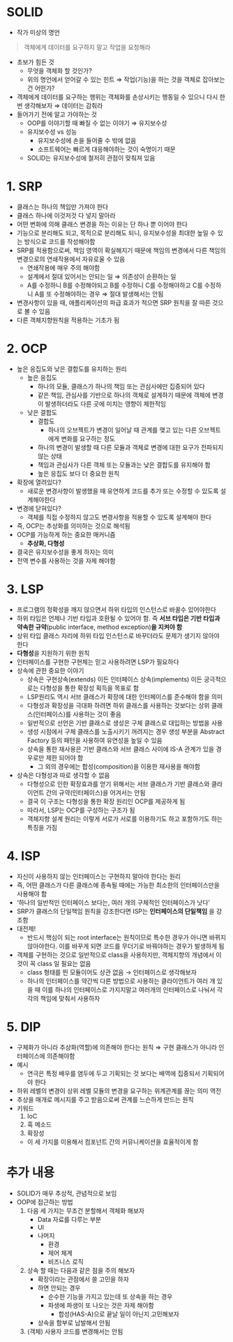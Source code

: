 # SOLID

- 작가 미상의 명언

> 객체에게 데이터를 요구하지 말고 작업을 요청해라

- 초보가 힘든 것
    - 무엇을 객체화 할 것인가?
    - 위의 명언에서 얻어갈 수 있는 힌트 ⇒ 작업(기능)을 하는 것을 객체로 잡아보는 건 어떤가?
- 객체에게 데이터를 요구하는 행위는 객체화를 손상시키는 행동일 수 있으니 다시 한번 생각해보자 ⇒ 데이터는 감춰라
- 들어가기 전에 알고 가야하는 것
    - OOP를 이야기할 때 빠질 수 없는 이야기 ⇒ 유지보수성
    - 유지보수성 vs 성능
        - 유지보수성에 손을 들어줄 수 밖에 없음
        - 소프트웨어는 빠르게 대응해야하는 것이 숙명이기 때문
    - SOLID는 유지보수성에 철저히 관점이 맞춰져 있음

# 1. SRP

- 클래스는 하나의 책임만 가져야 한다
- 클래스 하나에 이것저것 다 넣지 말아라
- 어떤 변화에 의해 클래스 변경을 하는 이유는 단 하나 뿐 이어야 한다
- 기능으로 분리해도 되고, 목적으로 분리해도 되니, 유지보수성을 최대한 높일 수 있는 방식으로 코드를 작성해야함
- SRP를 적용함으로써, 책임 영역이 확실해지기 때문에 책임의 변경에서 다른 책임의 변경으로의 연쇄작용에서 자유로울 수 있음
    - 연쇄작용에 매우 주의 해야함
    - 설계에서 절대 있어서는 안되는 일 ⇒ 의존성이 순환하는 일
    - A를 수정하니 B를 수정해야되고 B를 수정하니 C를 수정해야하고 C를 수정하니 A를 또 수정해야하는 경우 ⇒ 절대 발생해서는 안됨
- 변경사항이 있을 때, 애플리케이션의 파급 효과가 적으면 SRP 원칙을 잘 따른 것으로 볼 수 있음
- 다른 객체지향원칙을 적용하는 기초가 됨

# 2. OCP

- 높은 응집도와 낮은 결합도를 유지하는 원리
    - 높은 응집도
        - 하나의 모듈, 클래스가 하나의 책임 또는 관심사에만 집중되어 있다
        - 같은 책임, 관심사를 기반으로 하나의 객체로 설계하기 때문에 객체에 변경이 발생하더라도 다른 곳에 미치는 영향이 제한적임
    - 낮은 결합도
        - 결합도
            - 하나의 오브젝트가 변경이 일어날 때 관계를 맺고 있는 다른 오브젝트에게 변화를 요구하는 정도
        - 하나의 변경이 발생할 때 다른 모듈과 객체로 변경에 대한 요구가 전파되지 않는 상태
        - 책임과 관심사가 다른 객체 또는 모듈과는 낮은 결합도를 유지해야 함
        - 높은 응집도 보다 더 중요한 원칙
- 확장에 열려있다?
    - 새로운 변경사항이 발생했을 때 유연하게 코드를 추가 또는 수정할 수 있도록 설계해야한다
- 변경에 닫혀있다?
    - 객체를 직접 수정하지 않고도 변경사항을 적용할 수 있도록 설계해야 한다
- 즉, OCP는 추상화를 의미하는 것으로 해석됨
- OCP를 가능하게 하는 중요한 매커니즘
    - **추상화, 다형성**
- 결국은 유지보수성을 좋게 하자는 의미
- 전역 변수를 사용하는 것을 자제 해야함

# 3. LSP

- 프로그램의 정확성을 깨지 않으면서 하위 타입의 인스턴스로 바꿀수 있어야한다
- 하위 타입은 언제나 기반 타입과 호환될 수 있어야 함. 즉 **서브 타입은 기반 타입과 약속한 규약**(public interface, method exception)**을 지켜야 함**
- 상위 타입 클래스 자리에 하위 타입 인스턴스로 바꾸더라도 문제가 생기지 않아야 한다
- **다형성**을 지원하기 위한 원칙
- 인터페이스를 구현한 구현체는 믿고 사용하려면 LSP가 필요하다
- 상속에 관한 중요한 이야기
    - 상속은 구현상속(extends) 이든 인터페이스 상속(implements) 이든 궁극적으로는 다형성을 통한 확장성 획득을 목표로 함
    - LSP원리도 역시 서브 클래스가 확장에 대한 인터페이스를 준수해야 함을 의미
    - 다형성과 확장성을 극대화 하려면 하위 클래스를 사용하는 것보다는 상위 클래스(인터페이스)를 사용하는 것이 좋음
    - 일반적으로 선언은 기반 클래스로 생성은 구체 클래스로 대입하는 방법을 사용
    - 생성 시점에서 구체 클래스를 노출시키기 꺼려지는 경우 생성 부분을 Abstract Factory 등의 패턴을 사용하여 유연성을 높일 수 있음
    - 상속을 통한 재사용은 기반 클래스와 서브 클래스 사이에 IS-A 관계가 있을 경우로만 제한 되어야 함
        - 그 외의 경우에는 합성(composition)을 이용한 재사용을 해야함
- 상속은 다형성과 따로 생각할 수 없음
    - 다형성으로 인한 확장효과를 얻기 위해서는 서브 클래스가 기반 클래스와 클라이언트 간의 규약(인터페이스)을 어겨서는 안됨
    - 결국 이 구조는 다형성을 통한 확장 원리인 OCP를 제공하게 됨
    - 따라서, LSP는 OCP를 구성하는 구조가 됨
    - 객체지향 설계 원리는 이렇게 서로가 서로를 이용하기도 하고 포함하기도 하는 특징을 가짐

# 4. ISP

- 자신이 사용하지 않는 인터페이스는 구현하지 말아야 한다는 원리
- 즉, 어떤 클래스가 다른 클래스에 종속될 때에는 가능한 최소한의 인터페이스만을 사용해야 함
- ‘하나의 일반적인 인터페이스 보다는, 여러 개의 구체적인 인터페이스가 낫다’
- SRP가 클래스의 단일책임 원칙을 강조한다면 ISP는 **인터페이스의 단일책임** 을 강조함
- 대전제!
    - 반드시 핵심이 되는 root interface는 원칙이므로 특수한 경우가 아니면 바뀌지 않아야한다. 이를 바꾸게 되면 코드를 무더기로 바꿔야하는 경우가 발생하게 됨
- 객체를 구현하는 것으로 일반적으로 class을 사용하지만, 객체지향의 개념에서 이것이 꼭 class 일 필요는 없음
    - class 형태를 띈 모듈이어도 상관 없음 → 인터페이스로 생각해보자
    - 하나의 인터페이스를 약간씩 다른 방법으로 사용하는 클라이언트가 여러 개 있을 때 이를 하나의 인터페이스로 가지지말고 여러개의 인터페이스로 나눠서 각각의 책임에 맞춰서 사용하자

# 5. DIP

- 구체화가 아니라 추상화(역할)에 의존해야 한다는 원칙 ⇒ 구현 클래스가 아니라 인터페이스에 의존해야함
- 예시
    - 연극은 특정 배우를 염두에 두고 기획되는 것 보다는 배역에 집중되서 기획되어야 한다
- 하위 레벨의 변경이 상위 레벨 모듈의 변경을 요구하는 위계관계를 끊는 의미 역전
- 추상을 매개로 메시지를 주고 받음으로써 관계를 느슨하게 만드는 원칙
- 키워드
    1. IoC
    2. 훅 메소드
    3. 확장성
    - 이 세 가지를 이용해서 컴포넌트 간의 커뮤니케이션을 효율적이게 함

# 추가 내용

- SOLID가 매우 추상적, 관념적으로 보임
- OOP에 접근하는 방법
    1. 다음 세 가지는 무조건 분할해서 객체화 해보자
        - Data 자료를 다루는 부분
        - UI
        - 나머지
            - 환경
            - 제어 체계
            - 비즈니스 로직
    2. 상속 할 때는 다음과 같은 점을 주의 해보자
        - 확장이라는 관점에서 쓸 고민을 하자
        - 하면 안되는 경우
            - 순수한 기능을 가지고 있는데 또 상속을 하는 경우
            - 파생에 파생이 또 나오는 것은 자제 해야함
                - 합성(HAS-A)으로 끝날 일이 아닌지 고민해보자
        - 상속을 함부로 남발해서 안됨
    3. (객체) 사용자 코드를 변경해서는 안됨